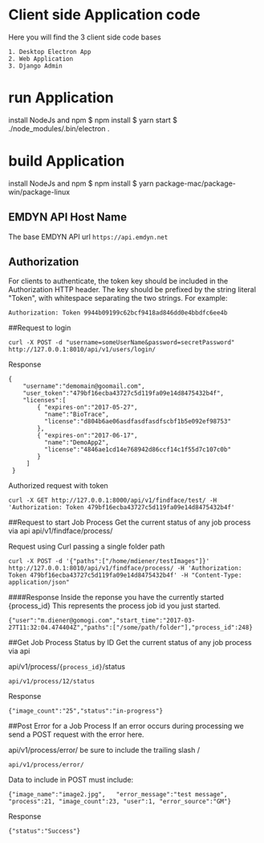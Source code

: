 # Client side Application code
Here you will find the 3 client side code bases

    1. Desktop Electron App
    2. Web Application
    3. Django Admin

# run Application

install NodeJs and npm
$ npm install
$ yarn start
$ ./node_modules/.bin/electron .

# build Application

install NodeJs and npm
$ npm install
$ yarn package-mac/package-win/package-linux

## EMDYN API Host Name
The base EMDYN API url  `https://api.emdyn.net`


## Authorization
For clients to authenticate, the token key should be included in the Authorization HTTP header. The key should be prefixed by the string literal "Token", with whitespace separating the two strings. For example:

    Authorization: Token 9944b09199c62bcf9418ad846dd0e4bbdfc6ee4b

##Request to login

    curl -X POST -d "username=someUserName&password=secretPassword" http://127.0.0.1:8010/api/v1/users/login/


Response

    {
        "username":"demomain@goomail.com",
        "user_token":"479bf16ecba43727c5d119fa09e14d8475432b4f",
        "licenses":[
            { "expires-on":"2017-05-27",
              "name":"BioTrace",
              "license":"d804b6ae06asdfasdfasdfscbf1b5e092ef98753"
            },
            { "expires-on":"2017-06-17",
              "name":"DemoApp2",
              "license":"4846ae1cd14e768942d86ccf14c1f55d7c107c0b"
            }
         ]
     }



Authorized request with token

    curl -X GET http://127.0.0.1:8000/api/v1/findface/test/ -H 'Authorization: Token 479bf16ecba43727c5d119fa09e14d8475432b4f'


##Request to start Job  Process
Get the current status of any job process via api
api/v1/findface/process/

Request using Curl passing a single folder path

    curl -X POST -d '{"paths":["/home/mdiener/testImages"]}' http://127.0.0.1:8010/api/v1/findface/process/ -H 'Authorization: Token 479bf16ecba43727c5d119fa09e14d8475432b4f' -H "Content-Type: application/json"

####Response
Inside the reponse you have the currently started {process_id} This represents the process job id you just started.


    {"user":"m.diener@gomogi.com","start_time":"2017-03-27T11:32:04.474404Z","paths":["/some/path/folder"],"process_id":248}



##Get Job Process Status by ID
Get the current status of any job process via api

api/v1/process/`{process_id}`/status

    api/v1/process/12/status

Response

    {"image_count":"25","status":"in-progress"}


##Post Error for a Job Process
If an error occurs during processing we send a POST request with the error here.

api/v1/process/error/  be sure to include the trailing slash /

    api/v1/process/error/

Data to include in POST must include:

    {"image_name":"image2.jpg",   "error_message":"test message",    "process":21, "image_count":23, "user":1, "error_source":"GM"}

Response

    {"status":"Success"}



